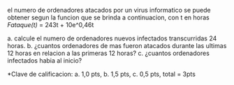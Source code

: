 el numero de ordenadores atacados por un virus informatico se puede obtener segun la funcion que se brinda a continuacion, con t en horas
    *Fataque(t)* = 243t + 10e^0,46t

a. calcule el numero de ordenadores nuevos infectados transcurridas 24 horas.
b. ¿cuantos ordenadores de mas fueron atacados durante las ultimas 12 horas en relacion a las primeras 12 horas?
c. ¿cuantos ordenadores infectados habia al inicio?

*Clave de calificacion: a. 1,0 pts, b. 1,5 pts, c. 0,5 pts, total = 3pts
